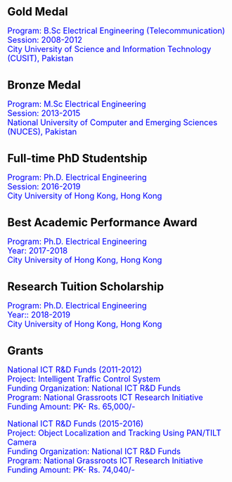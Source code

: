 <body>
	<h1 style="color:black;font-size:25px"> 
Gold Medal 
</h1>
<p style="color : blue; font-size : 18px">
Program:  B.Sc Electrical Engineering (Telecommunication) <br>
Session: 2008-2012 <br>
City University of Science and Information Technology (CUSIT), Pakistan
</p>

<h1 style="color:black;font-size:25px"> 
Bronze Medal 
</h1>
<p style="color : blue; font-size : 18px">
Program:  M.Sc Electrical Engineering <br>
Session: 2013-2015 <br>
National University of Computer and Emerging Sciences (NUCES), Pakistan
</p>

<h1 style="color:black;font-size:25px"> 
Full-time PhD Studentship
</h1>
<p style="color : blue; font-size : 18px">
Program:  Ph.D. Electrical Engineering <br>
Session: 2016-2019 <br>
City University of Hong Kong, Hong Kong
</p>

<h1 style="color:black;font-size:25px"> 
Best Academic Performance Award
</h1>
<p style="color:blue;font-size:18px">
Program:  Ph.D. Electrical Engineering <br>
Year: 2017-2018 <br>
City University of Hong Kong, Hong Kong
</p>

<h1 style="color:black;font-size:25px"> 
Research Tuition Scholarship
</h1>
<p style="color : blue; font-size : 18px">
Program:  Ph.D. Electrical Engineering <br>
Year:: 2018-2019 <br>
City University of Hong Kong, Hong Kong
</p>



<h1 style="color:black; font-size:25px">
Grants
</h1>
<p style="color:blue; font-size:18px"> 
			National ICT R&D Funds (2011-2012)<br>
            Project: Intelligent Traffic Control System<br> 
            Funding Organization: National ICT R&D Funds<br>
            Program: National Grassroots ICT Research Initiative<br> 
            Funding Amount: PK- Rs. 65,000/-<br>
</p>
<p style="color:blue; font-size:18px">
			National ICT R&D Funds (2015-2016)<br>
            Project: Object Localization and Tracking Using PAN/TILT Camera<br>
            Funding Organization: National ICT R&D Funds<br>
            Program: National Grassroots ICT Research Initiative <br>
            Funding Amount: PK- Rs. 74,040/-<br>
</p>

</body>
